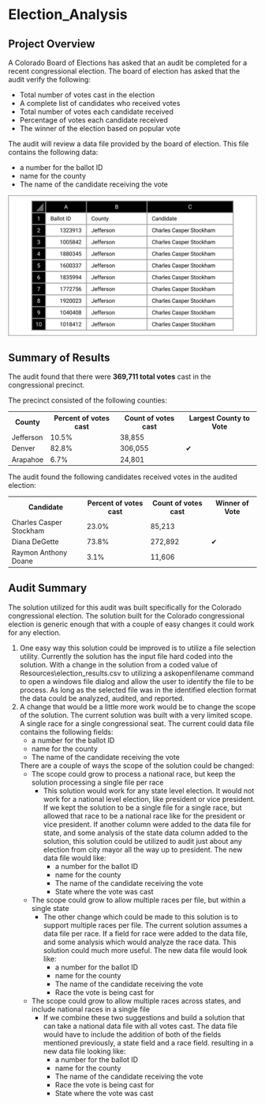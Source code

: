 # Election_Analysis

## Project Overview
A Colorado Board of Elections has asked that an audit be completed for a recent congressional election. The board of election has asked that the audit verify the following:

- Total number of votes cast in the election
- A complete list of candidates who received votes
- Total number of votes each candidate received
- Percentage of votes each candidate received
- The winner of the election based on popular vote

The audit will review a data file provided by the board of election. This file contains the following data:

- a number for the ballot ID
- name for the county
- The name of the candidate receiving the vote


![](Resources/data-3-3-1-first-10-rows.png)


## Summary of Results

The audit found that there were **369,711 total votes** cast in the congressional precinct. 

The precinct consisted of the following counties: 

<table>
<tr>
<th>County</th>
<th>Percent of votes cast</th>
<th>Count of votes cast</th>
<th>Largest County to Vote</th>
</tr>
<tr>
<td>Jefferson</td>
<td>10.5%</td>
<td>38,855</td>
<td></td>
</tr>
<tr>
<td>Denver</td>
<td>82.8%</td>
<td>306,055</td>
<td>&#10004</td>
</tr>
<tr>
<td>Arapahoe</td>
<td>6.7%</td>
<td>24,801</td>
<td></td>
</tr>
</table>


The audit found the following candidates received votes in the audited election:

<table>
<tr>
<th>Candidate </th>
<th>Percent of votes cast</th>
<th>Count of votes cast</th>
<th>Winner of Vote</th>
</tr>
<tr>
<td>Charles Casper Stockham</td>
<td>23.0%</td>
<td>85,213</td>
<td></td>
</tr>
<tr>
<td>Diana DeGette</td>
<td>73.8%</td>
<td>272,892</td>
<td>&#10004</td>
</tr>
<tr>
<td>Raymon Anthony Doane</td>
<td>3.1%</td>
<td>11,606</td>
<td></td>
</tr>
</table>

## Audit Summary

The solution utilized for this audit was built specifically for the Colorado congressional election. The solution built for the Colorado congressional election is generic enough that with a couple of easy changes it could work for any election.

<ol>
<li>One easy way this solution could be improved is to utilize a file selection utility. Currently the solution has the input file hard coded into the solution. With a change in the solution from  a coded value of Resources\election_results.csv to utilizing a askopenfilename command to open a windows file dialog and allow the user to identify the file to be process. As long as the selected file was in the identified election format the data could be analyzed, audited, and reported.</li>
<li>A change that would be a little more work would be to change the scope of the solution. The current solution was built with a very limited scope. A single race for a single congressional seat. The current  could data file contains the following fields:
<ul>
<li>a number for the ballot ID</li>
<li>name for the county</li>
<li>The name of the candidate receiving the vote</li>
</ul>
There are a couple of ways the scope of the solution could be changed:
<ul>
<li>The scope could grow to process a national race, but keep the solution processing a single file per race
<ul>
<li>This solution would work for any state level election. It would not work for a national level election, like president or vice president. If we kept the solution to be a single file for a single race, but allowed that race to be a national race like for the president or vice president. If another column were added to the data file for state, and some analysis of the state data column added to the solution, this solution could be utilized to audit just about any election from city mayor all the way up to president. The new data file would like:
<ul>
<li>a number for the ballot ID</li>
<li>name for the county</li>
<li>The name of the candidate receiving the vote</li>
<li>State where the vote was cast</li>
</ul>
</ul>
<li>The scope could grow to allow multiple races per file, but within a single state
<ul>
<li>The other change which could be made to this solution is to support multiple races per file. The current  solution assumes a data file per race. If a field for race were added to the data file, and some analysis which would analyze the race data. This solution could much more useful. The new data file would look like:
<ul>
<li>a number for the ballot ID</li>
<li>name for the county</li>
<li>The name of the candidate receiving the vote</li>
<li>Race the vote is being cast for</li>
</ul>
</ul>
<li>The scope could grow to allow multiple races across states, and include national races in a single file
<ul>
<li>If we combine these two suggestions and build a solution that can take a national data file with all votes cast. The data file would have to include the addition of both of the fields mentioned previously, a state field and a race field. resulting in a new data file looking like:
<ul>
<li>a number for the ballot ID</li>
<li>name for the county</li>
<li>The name of the candidate receiving the vote</li>
<li>Race the vote is being cast for</li>
<li>State where the vote was cast</li>
</ul>
</ul>
</ul>
</ol>

